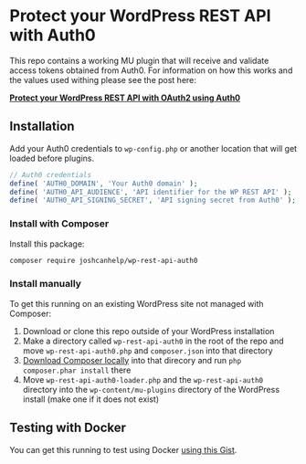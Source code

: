 # Protect your WordPress REST API with Auth0

This repo contains a working MU plugin that will receive and validate access tokens obtained from Auth0. For information on how this works and the values used withing please see the post here:

**[Protect your WordPress REST API with OAuth2 using Auth0](https://www.joshcanhelp.com/protect-wordpress-rest-api-with-oauth2-auth0/)**

## Installation 

Add your Auth0 credentials to `wp-config.php` or another location that will get loaded before plugins.

```php
// Auth0 credentials
define( 'AUTH0_DOMAIN', 'Your Auth0 domain' );
define( 'AUTH0_API_AUDIENCE', 'API identifier for the WP REST API' );
define( 'AUTH0_API_SIGNING_SECRET', 'API signing secret from Auth0' );
```

### Install with Composer

Install this package:

```bash
composer require joshcanhelp/wp-rest-api-auth0
```

### Install manually

To get this running on an existing WordPress site not managed with Composer:

1. Download or clone this repo outside of your WordPress installation
1. Make a directory called `wp-rest-api-auth0` in the root of the repo and move `wp-rest-api-auth0.php` and `composer.json` into that directory
1. [Download Composer locally](https://getcomposer.org/download/) into that direcory and run `php composer.phar install` there
1. Move `wp-rest-api-auth0-loader.php` and the `wp-rest-api-auth0` directory into the `wp-content/mu-plugins` directory of the WordPress install (make one if it does not exist)

## Testing with Docker

You can get this running to test using Docker [using this Gist](https://gist.github.com/joshcanhelp/0e35b657ca03142e3d79595c28bb3ed7).
